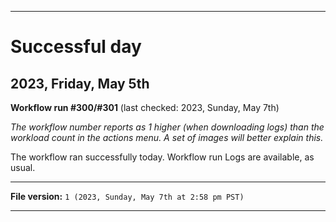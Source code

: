 
***

# Successful day

## 2023, Friday, May 5th

**Workflow run #300/#301** (last checked: 2023, Sunday, May 7th)

_The workflow number reports as 1 higher (when downloading logs) than the workload count in the actions menu. A set of images will better explain this._

The workflow ran successfully today. Workflow run Logs are available, as usual.

***

**File version:** `1 (2023, Sunday, May 7th at 2:58 pm PST)`

***
